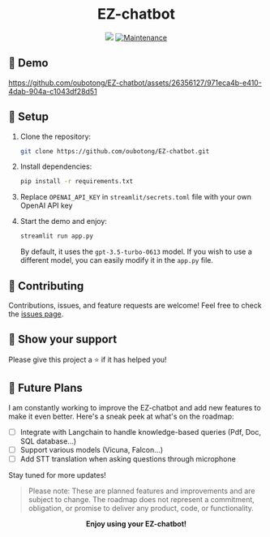 ﻿<h1 align="center">EZ-chatbot</h1>

<p align="center">
  <img src="https://img.shields.io/badge/version-0.0.1-blue.svg?cacheSeconds=2592000" />
  <a href="https://github.com/oubotong/EZ-chatbot/issues">
    <img alt="Maintenance" src="https://img.shields.io/badge/Maintained%3F-yes-green.svg" />
  </a>
</p>


## 🎥 Demo


https://github.com/oubotong/EZ-chatbot/assets/26356127/971eca4b-e410-4dab-904a-c1043df28d51



## 🔧 Setup 

1. Clone the repository: 
   ```sh
   git clone https://github.com/oubotong/EZ-chatbot.git
2. Install dependencies:
   ```sh
   pip install -r requirements.txt
3. Replace `OPENAI_API_KEY` in `streamlit/secrets.toml` file with your own OpenAI API key
 
5. Start the demo and enjoy:
   ```sh
   streamlit run app.py
   ```
   By default, it uses the `gpt-3.5-turbo-0613` model. If you wish to use a different model, you can easily modify it in the `app.py` file.
   
## 🤝 Contributing

Contributions, issues, and feature requests are welcome! Feel free to check the [issues page](https://github.com/oubotong/EZ-chatbot/issues).

## 💖 Show your support

Please give this project a ⭐️ if it has helped you!

## 🚀 Future Plans

I am constantly working to improve the EZ-chatbot and add new features to make it even better. Here's a sneak peek at what's on the roadmap:

- [ ] Integrate with Langchain to handle knowledge-based queries (Pdf, Doc, SQL database...)
- [ ] Support various models (Vicuna, Falcon...)
- [ ] Add STT translation when asking questions through microphone

Stay tuned for more updates!

> Please note: These are planned features and improvements and are subject to change. The roadmap does not represent a commitment, obligation, or promise to deliver any product, code, or functionality.




<p align="center">
  <b>Enjoy using your EZ-chatbot!</b>
</p>
